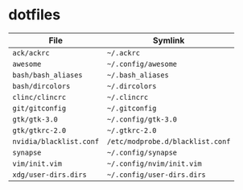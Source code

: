 dotfiles
========

|  File                   | Symlink                          |
|-------------------------|----------------------------------|
| `ack/ackrc`             | `~/.ackrc`                       |
| `awesome`               | `~/.config/awesome`              |
| `bash/bash_aliases`     | `~/.bash_aliases`                |
| `bash/dircolors`        | `~/.dircolors`                   |
| `clinc/clincrc`         | `~/.clincrc`                     |
| `git/gitconfig`         | `~/.gitconfig`                   |
| `gtk/gtk-3.0`           | `~/.config/gtk-3.0`              |
| `gtk/gtkrc-2.0`         | `~/.gtkrc-2.0`                   |
| `nvidia/blacklist.conf` | `/etc/modprobe.d/blacklist.conf` |
| `synapse`               | `~/.config/synapse`              |
| `vim/init.vim`          | `~/.config/nvim/init.vim`        |
| `xdg/user-dirs.dirs`    | `~/.config/user-dirs.dirs`       |
